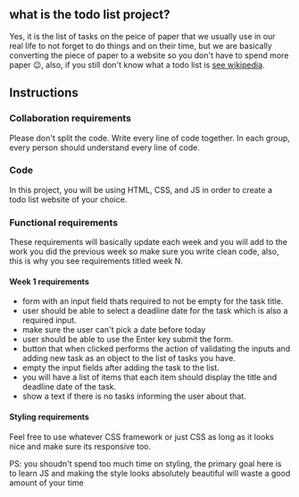 ## what is the todo list project?
Yes, it is the list of tasks on the peice of paper that we usually use in our real life to not forget to do things and on their time, but we are basically converting the piece of paper to a website so you don't have to spend more paper 😉, also, if you still don't know what a todo list is [see wikipedia](https://en.wiktionary.org/wiki/to-do_list).

## Instructions

### Collaboration requirements
Please don't split the code. Write every line of code together. In each group, every person should understand every line of code.

### Code
In this project, you will be using HTML, CSS, and JS in order to create a todo list website of your choice.

### Functional requirements
These requirements will basically update each week and you will add to the work you did the previous week so make sure you write clean code, also, this is why you see requirements titled week N.

#### Week 1 requirements
- form with an input field thats required to not be empty for the task title.
- user should be able to select a deadline date for the task which is also a required input.
- make sure the user can't pick a date before today
- user should be able to use the Enter key submit the form.
- button that when clicked performs the action of validating the inputs and adding new task as an object to the list of tasks you have.
- empty the input fields after adding the task to the list.
- you will have a list of items that each item should display the title and deadline date of the task.
- show a text if there is no tasks informing the user about that.

#### Styling requirements
Feel free to use whatever CSS framework or just CSS as long as it looks nice and make sure its responsive too.

PS: you shoudn't spend too much time on styling, the primary goal here is to learn JS and making the style looks absolutely beautiful will waste a good amount of your time

